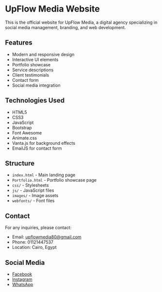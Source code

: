 # UpFlow Media Website

This is the official website for UpFlow Media, a digital agency specializing in social media management, branding, and web development.

## Features

- Modern and responsive design
- Interactive UI elements
- Portfolio showcase
- Service descriptions
- Client testimonials
- Contact form
- Social media integration

## Technologies Used

- HTML5
- CSS3
- JavaScript
- Bootstrap
- Font Awesome
- Animate.css
- Vanta.js for background effects
- EmailJS for contact form

## Structure

- `index.html` - Main landing page
- `Portfolio.html` - Portfolio showcase page
- `css/` - Stylesheets
- `js/` - JavaScript files
- `images/` - Image assets
- `webfonts/` - Font files

## Contact

For any inquiries, please contact:
- Email: upflowmedia80@gmail.com
- Phone: 01121447537
- Location: Cairo, Egypt

## Social Media

- [Facebook](https://www.facebook.com/share/16XAM2A2gJ/)
- [Instagram](https://www.instagram.com/upflow_.media)
- [WhatsApp](https://wa.me/2001121447537)
